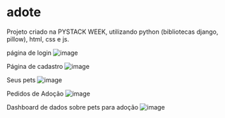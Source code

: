 # adote

Projeto criado na PYSTACK WEEK, utilizando python (bibliotecas django, pillow), html, css e js.

página de login
![image](https://user-images.githubusercontent.com/110608654/212491397-2972b2c3-9cff-4f6f-aa1e-9526409bc3e9.png)

Página de cadastro
![image](https://user-images.githubusercontent.com/110608654/212491409-aff7cd5f-f661-4111-8ff9-9606ea145cdc.png)

Seus pets
![image](https://user-images.githubusercontent.com/110608654/212491469-a9e29801-1c0f-48ac-8e95-2a1d7370440f.png)

Pedidos de Adoção
![image](https://user-images.githubusercontent.com/110608654/212491309-20b15816-24dc-419e-a168-ea20873856b4.png)

Dashboard de dados sobre pets para adoção
![image](https://user-images.githubusercontent.com/110608654/212491351-ce94b49e-a378-4503-b6b8-6245de0d1a27.png)
